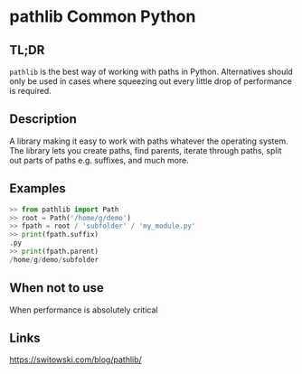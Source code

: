 pathlib <a class="status common">Common Python</a>
=======

TL;DR
-----

`pathlib` is the best way of working with paths in Python. Alternatives should only be used in cases where squeezing out every little drop of performance is required.

Description
-----------

A library making it easy to work with paths whatever the operating system. The library lets you create paths, find parents, iterate through paths, split out parts of paths e.g. suffixes, and much more.

Examples
--------

```python
>> from pathlib import Path
>> root = Path('/home/g/demo')
>> fpath = root / 'subfolder' / 'my_module.py'
>> print(fpath.suffix)
.py
>> print(fpath.parent)
/home/g/demo/subfolder
```

When not to use
---------------

When performance is absolutely critical

Links
-----

https://switowski.com/blog/pathlib/